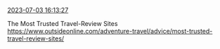 [2023-07-03 16:13:27](https://mstdn.social/@hill_wanderer/110651035341615918)

The Most Trusted Travel-Review Sites <a href="https://www.outsideonline.com/adventure-travel/advice/most-trusted-travel-review-sites/" target="_blank" rel="nofollow noopener noreferrer" translate="no">https://www.outsideonline.com/adventure-travel/advice/most-trusted-travel-review-sites/</a>